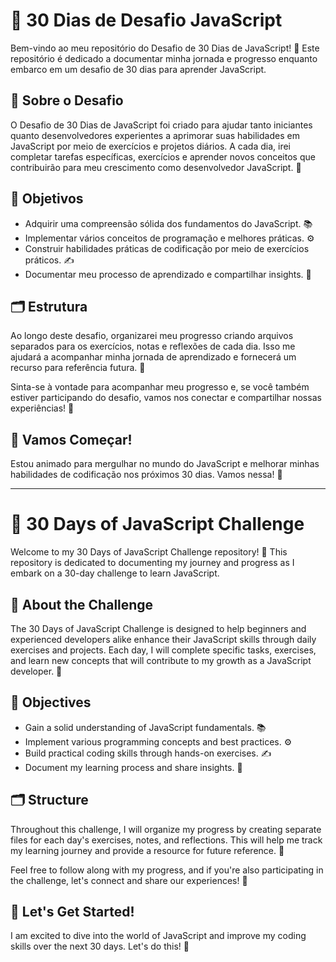 # 🌟 30 Dias de Desafio JavaScript

Bem-vindo ao meu repositório do Desafio de 30 Dias de JavaScript! 🎉 Este repositório é dedicado a documentar minha jornada e progresso enquanto embarco em um desafio de 30 dias para aprender JavaScript.

## 📜 Sobre o Desafio

O Desafio de 30 Dias de JavaScript foi criado para ajudar tanto iniciantes quanto desenvolvedores experientes a aprimorar suas habilidades em JavaScript por meio de exercícios e projetos diários. A cada dia, irei completar tarefas específicas, exercícios e aprender novos conceitos que contribuirão para meu crescimento como desenvolvedor JavaScript. 🚀

## 🎯 Objetivos

- Adquirir uma compreensão sólida dos fundamentos do JavaScript. 📚
- Implementar vários conceitos de programação e melhores práticas. ⚙️
- Construir habilidades práticas de codificação por meio de exercícios práticos. ✍️
- Documentar meu processo de aprendizado e compartilhar insights. 📝

## 🗂️ Estrutura

Ao longo deste desafio, organizarei meu progresso criando arquivos separados para os exercícios, notas e reflexões de cada dia. Isso me ajudará a acompanhar minha jornada de aprendizado e fornecerá um recurso para referência futura. 📂

Sinta-se à vontade para acompanhar meu progresso e, se você também estiver participando do desafio, vamos nos conectar e compartilhar nossas experiências! 🤝

## 🚀 Vamos Começar!

Estou animado para mergulhar no mundo do JavaScript e melhorar minhas habilidades de codificação nos próximos 30 dias. Vamos nessa! 🎊

---

# 🌟 30 Days of JavaScript Challenge

Welcome to my 30 Days of JavaScript Challenge repository! 🎉 This repository is dedicated to documenting my journey and progress as I embark on a 30-day challenge to learn JavaScript.

## 📜 About the Challenge

The 30 Days of JavaScript Challenge is designed to help beginners and experienced developers alike enhance their JavaScript skills through daily exercises and projects. Each day, I will complete specific tasks, exercises, and learn new concepts that will contribute to my growth as a JavaScript developer. 🚀

## 🎯 Objectives

- Gain a solid understanding of JavaScript fundamentals. 📚
- Implement various programming concepts and best practices. ⚙️
- Build practical coding skills through hands-on exercises. ✍️
- Document my learning process and share insights. 📝

## 🗂️ Structure

Throughout this challenge, I will organize my progress by creating separate files for each day's exercises, notes, and reflections. This will help me track my learning journey and provide a resource for future reference. 📂

Feel free to follow along with my progress, and if you're also participating in the challenge, let's connect and share our experiences! 🤝

## 🚀 Let's Get Started!

I am excited to dive into the world of JavaScript and improve my coding skills over the next 30 days. Let's do this! 🎊
